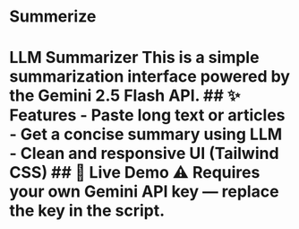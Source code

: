 # Summerize
# LLM Summarizer  This is a simple summarization interface powered by the Gemini 2.5 Flash API.  ## ✨ Features  - Paste long text or articles - Get a concise summary using LLM - Clean and responsive UI (Tailwind CSS)  ## 🚀 Live Demo ⚠️ Requires your own Gemini API key — replace the key in the script. 
